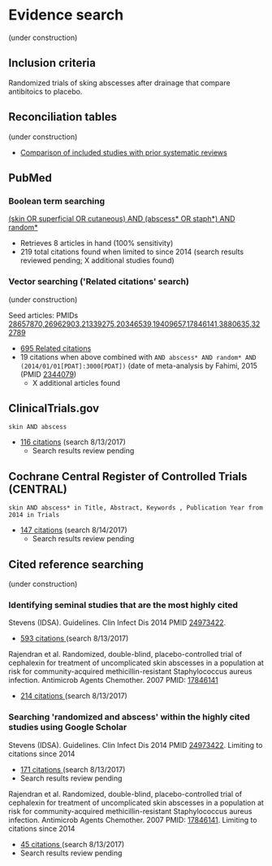 # Evidence search
(under construction)
## Inclusion criteria
Randomized trials of sking abscesses after drainage that compare antibitoics to placebo.

## Reconciliation tables
(under construction)
* [Comparison of included studies with prior systematic reviews](../reconciliation-tables)

## PubMed
### Boolean term searching

[(skin OR superficial OR cutaneous) AND (abscess* OR staph*) AND random*](https://www.ncbi.nlm.nih.gov/pubmed?cmd=Search&term=%28skin%20OR%20superficial%20OR%20cutaneous%29%20AND%20%28abscess%2A%20OR%20staph%2A%29%20AND%20random%2A)
* Retrieves 8 articles in hand (100% sensitivity)
* 219 total citations found when limited to since 2014 (search results reviewed pending; X additional studies found)

### Vector searching ('Related citations' search)
(under construction)

Seed articles: PMIDs [28657870,26962903,21339275,20346539,19409657,17846141,3880635,322789](https://www.ncbi.nlm.nih.gov/pubmed?cmd=Search&term=28657870,26962903,21339275,20346539,19409657,17846141,3880635,322789)
* [695 Related citations](https://www.ncbi.nlm.nih.gov/pubmed?linkname=pubmed_pubmed&from_uid=28657870,26962903,21339275,20346539,19409657,17846141,3880635,322789)
* 19 citations when above combined with `AND abscess* AND random* AND (2014/01/01[PDAT]:3000[PDAT])` (date of meta-analysis by Fahimi, 2015 (PMID [2344079](https://pubmed.gov/2344079))
  * X additional articles found

## ClinicalTrials.gov

`skin AND abscess`
* [116 citations](https://clinicaltrials.gov/ct2/results?term=skin+AND+abscess&Search=Search) (search 8/13/2017)
  * Search results review pending

## Cochrane Central Register of Controlled Trials (CENTRAL)

`skin AND abscess* in Title, Abstract, Keywords , Publication Year from 2014 in Trials`
* [147 citations](http://onlinelibrary.wiley.com/cochranelibrary/search?submitSearch=Go&searchRows%5B0%5D.searchCriterias%5B0%5D.fieldRestriction=title+abstract+keywords&searchRows%5B0%5D.searchCriterias%5B0%5D.term=skin+AND+abscess*&searchRows%5B0%5D.searchOptions.searchProducts=clinicalTrialsDoi&searchRows%5B0%5D.searchOptions.searchStatuses=&searchRows%5B0%5D.searchOptions.searchType=All&searchRows%5B0%5D.searchOptions.publicationStartYear=2014&searchRows%5B0%5D.searchOptions.publicationEndYear=&searchRows%5B0%5D.searchOptions.disableAutoStemming=&searchRows%5B0%5D.searchOptions.reviewGroupIds=&searchRows%5B0%5D.searchOptions.onlinePublicationStartYear=&searchRows%5B0%5D.searchOptions.onlinePublicationEndYear=&searchRows%5B0%5D.searchOptions.onlinePublicationStartMonth=01&searchRows%5B0%5D.searchOptions.onlinePublicationEndMonth=01&searchRows%5B0%5D.searchOptions.dateType=pubYearBetween&searchRows%5B0%5D.searchOptions.onlinePublicationLastNoOfMonths=1&searchRow.ordinal=0&hiddenFields.currentPage=1&hiddenFields.strategySortBy=last-modified-date%3Bdesc&hiddenFields.showStrategies=false&hiddenFields.containerId=&hiddenFields.etag=&hiddenFields.originalContainerId=&hiddenFields.searchFilters.filterByProduct=&hiddenFields.searchFilters.filterByIssue=all&hiddenFields.searchFilters.filterByType=All&hiddenFields.searchFilters.displayIssuesAndTypesFilters=false) (search 8/14/2017)
  * Search results review pending

## Cited reference searching
(under construction)

### Identifying seminal studies that are the most highly cited
Stevens (IDSA). Guidelines. Clin Infect Dis 2014 PMID  [24973422](http://pubmed.gov/24973422).
 * [593 citations ](https://scholar.google.com/scholar?cites=7120216129274764329&as_sdt=2005&sciodt=0,5&hl=en) (search 8/13/2017)

Rajendran et al. Randomized, double-blind, placebo-controlled trial of cephalexin for treatment of uncomplicated skin abscesses in a population at risk for community-acquired methicillin-resistant Staphylococcus aureus infection. Antimicrob Agents Chemother. 2007 PMID:  [17846141](http://pubmed.gov/17846141)
 * [214 citations ](https://scholar.google.com/scholar?cites=6138710916347169289&as_sdt=2005&sciodt=0,5&hl=en) (search 8/13/2017)
 
### Searching 'randomized and abscess' within the highly cited studies using Google Scholar
Stevens (IDSA). Guidelines. Clin Infect Dis 2014 PMID  [24973422](http://pubmed.gov/24973422). Limiting to citations since 2014
 * [171 citations ](https://scholar.google.com/scholar?q=randomized&btnG=&hl=en&as_sdt=2005&sciodt=0%2C5&cites=7120216129274764329&scipsc=1) (search 8/13/2017)
* Search results review pending

Rajendran et al. Randomized, double-blind, placebo-controlled trial of cephalexin for treatment of uncomplicated skin abscesses in a population at risk for community-acquired methicillin-resistant Staphylococcus aureus infection. Antimicrob Agents Chemother. 2007 PMID:  [17846141](http://pubmed.gov/17846141). Limiting to citations since 2014
 * [45 citations ](https://scholar.google.com/scholar?cites=6138710916347169289&as_sdt=2005&sciodt=0,5&hl=en) (search 8/13/2017)
 * Search results review pending
